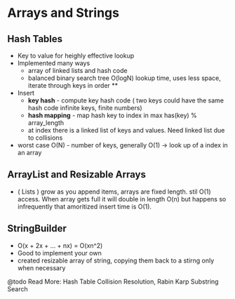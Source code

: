 # Arrays and Strings

## Hash Tables
* Key to value for heighly effective lookup
* Implemented many ways
  * array of linked lists and hash code
  * balanced binary search tree O(logN) lookup time, uses less space, iterate through keys in order ** 
* Insert
  * **key hash** - compute key hash code ( two keys could have the same hash code infinite keys, finite numbers)
  * **hash mapping** - map hash key to index in max has(key) % array_length
  * at index there is a linked list of keys and values. Need linked list due to collisions
* worst case O(N) - number of keys, generally O(1) -> look up of a index in an array

## ArrayList and Resizable Arrays
* ( Lists ) grow as you append items, arrays are fixed length. stil O(1) access. When array gets full it will double in length O(n) but happens so infrequently that amoritized insert time is O(1). 

## StringBuilder
* O(x + 2x + ... + nx) = O(xn^2)
* Good to implement your own 
* created resizable array of string, copying them back to a stirng only when necessary


@todo Read More: Hash Table Collision Resolution, Rabin Karp Substring Search
